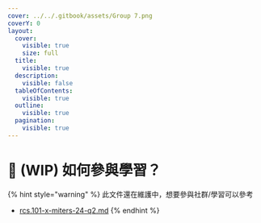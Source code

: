 ```yaml
---
cover: ../../.gitbook/assets/Group 7.png
coverY: 0
layout:
  cover:
    visible: true
    size: full
  title:
    visible: true
  description:
    visible: false
  tableOfContents:
    visible: true
  outline:
    visible: true
  pagination:
    visible: true
---
```


# 🙋 (WIP) 如何參與學習？

{% hint style="warning" %}
此文件還在維護中，想要參與社群/學習可以參考

* [rcs.101-x-miters-24-q2.md](rcs.101-x-miters-24-q2.md "mention")
{% endhint %}
